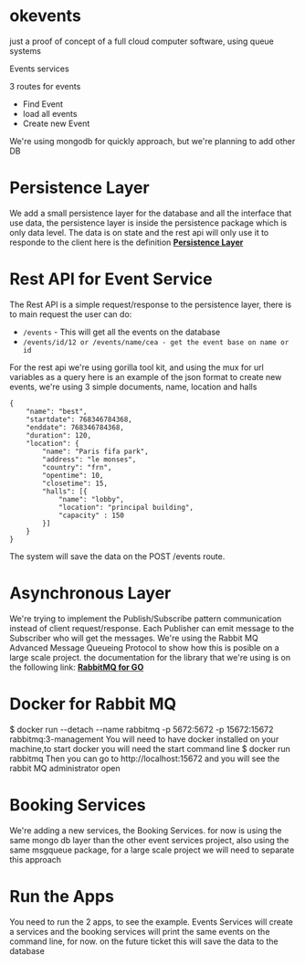 # okevents 
just a proof of concept of a full cloud computer software, using queue systems

Events services

3 routes for events
- Find Event
- load all events
- Create new Event

We're using mongodb for quickly approach, but we're planning to add other DB

# Persistence Layer
We add a small persistence layer for the database and all the interface that use data, the persistence layer is inside the persistence package which is only data level. The data is on state and the rest api will only use it to responde to the client
here is the definition [**Persistence Layer**](https://en.wikipedia.org/wiki/Persistence_(computer_science))

# Rest API for Event Service
The Rest API is a simple request/response to the persistence layer, there is to main request the user can do:
- `/events` - This will get all the events on the database
- `/events/id/12 or /events/name/cea - get the event base on name or id`

For the rest api we're using gorilla tool kit, and using the mux for url variables as a query
here is an example of the json format to create new events, we're using 3 simple documents, name, location and halls
```
{
    "name": "best",
    "startdate": 768346784368,
    "enddate": 768346784368,
    "duration": 120,
    "location": {
        "name": "Paris fifa park",
        "address": "le monses",
        "country": "frn",
        "opentime": 10,
        "closetime": 15,
        "halls": [{
            "name": "lobby",
            "location": "principal building",
            "capacity" : 150
        }]
    }
}
```

The system will save the data on the POST /events route. 

# Asynchronous Layer

We're trying to implement the Publish/Subscribe pattern communication instead of client request/response. Each Publisher can emit message to the Subscriber who will get the messages.
We're using the Rabbit MQ Advanced Message Queueing Protocol to show how this is posible on a large scale project. the documentation for the library that we're using is on the following link: [**RabbitMQ for GO**](https://godoc.org/github.com/streadway/amqp)

# Docker for Rabbit MQ
$ docker run --detach --name rabbitmq -p 5672:5672 -p 15672:15672 rabbitmq:3-management
You will need to have docker installed on your machine,to start docker you will need the start command line
$ docker run rabbitmq
Then you can go to http://localhost:15672 and you will see the rabbit MQ administrator open

# Booking Services
We're adding a new services, the Booking Services. for now is using the same mongo db layer than the other event services project, also using the same msgqueue package, for a large scale project we will need to separate this approach

# Run the Apps
You need to run the 2 apps, to see the example. Events Services will create a services and the booking services will print the same events on the command line, for now. on the future ticket this will save the data to the database



